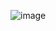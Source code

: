 ![image](https://user-images.githubusercontent.com/50393260/160605036-888508cb-61a9-4a46-8f76-f0100e178587.png)
